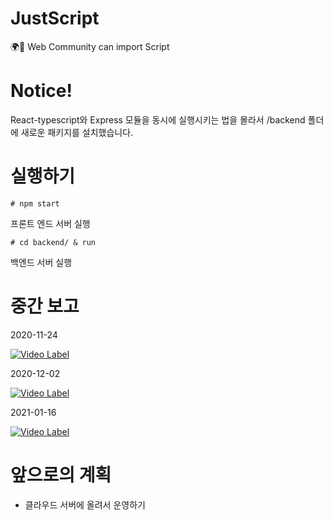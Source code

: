 # JustScript
🌍📃 Web Community can import Script

# Notice!

React-typescript와 Express 모듈을 동시에 실행시키는 법을 몰라서 /backend 폴더에 새로운 패키지를 설치했습니다.

# 실행하기

```
# npm start
```
프론트 엔드 서버 실행

```
# cd backend/ & run
```

백엔드 서버 실행

# 중간 보고

2020-11-24

[![Video Label](http://img.youtube.com/vi/kIkiL5pj0J4/0.jpg)](https://youtu.be/kIkiL5pj0J4)

2020-12-02

[![Video Label](http://img.youtube.com/vi/Rdm_DjFScxo/0.jpg)](https://youtu.be/Rdm_DjFScxo)

2021-01-16

[![Video Label](http://img.youtube.com/vi/KQIgBI_Z91U/0.jpg)](https://youtu.be/KQIgBI_Z91U)

# 앞으로의 계획

* 클라우드 서버에 올려서 운영하기
